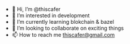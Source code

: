 - 👋 Hi, I’m @thiscafer
- 👀 I’m interested in development
- 🌱 I’m currently learning blokchain & bazel
- 💞️ I’m looking to collaborate on exciting things
- 📫 How to reach me thiscafer@gmail.com
